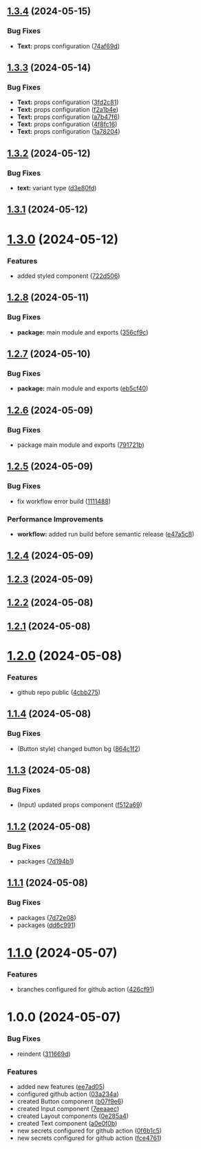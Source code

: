 ## [1.3.4](https://github.com/Fabi0pi/open-ui/compare/v1.3.3...v1.3.4) (2024-05-15)


### Bug Fixes

* **Text:** props configuration ([74af69d](https://github.com/Fabi0pi/open-ui/commit/74af69d5485e44757902f9dc89e89d41ab2cb3e5))

## [1.3.3](https://github.com/Fabi0pi/open-ui/compare/v1.3.2...v1.3.3) (2024-05-14)


### Bug Fixes

* **Text:** props configuration ([3fd2c81](https://github.com/Fabi0pi/open-ui/commit/3fd2c81965a7a74664a35af62a60527411441fe9))
* **Text:** props configuration ([f2a1b4e](https://github.com/Fabi0pi/open-ui/commit/f2a1b4e49ed1a844c35b3b1d709b3a5a95425516))
* **Text:** props configuration ([a7b47f6](https://github.com/Fabi0pi/open-ui/commit/a7b47f656b454befd616bafc6b10cf108e69eb09))
* **Text:** props configuration ([4f8fc16](https://github.com/Fabi0pi/open-ui/commit/4f8fc1608c0ae728f1fa1d4085b4aa818a980db2))
* **Text:** props configuration ([1a78204](https://github.com/Fabi0pi/open-ui/commit/1a7820493af60573d8fa20b29e529b7d452593ce))

## [1.3.2](https://github.com/Fabi0pi/open-ui/compare/v1.3.1...v1.3.2) (2024-05-12)


### Bug Fixes

* **text:** variant type ([d3e80fd](https://github.com/Fabi0pi/open-ui/commit/d3e80fd55d17f990e1a84bb1e1bb06eda6649ff8))

## [1.3.1](https://github.com/Fabi0pi/open-ui/compare/v1.3.0...v1.3.1) (2024-05-12)

# [1.3.0](https://github.com/Fabi0pi/open-ui/compare/v1.2.8...v1.3.0) (2024-05-12)


### Features

* added styled component ([722d506](https://github.com/Fabi0pi/open-ui/commit/722d506d96c7fb644c88c68f1738dbb16d341a85))

## [1.2.8](https://github.com/Fabi0pi/open-ui/compare/v1.2.7...v1.2.8) (2024-05-11)


### Bug Fixes

* **package:** main module and exports ([356cf9c](https://github.com/Fabi0pi/open-ui/commit/356cf9c57f938659628dcca6460cb0cb3c8f3953))

## [1.2.7](https://github.com/Fabi0pi/open-ui/compare/v1.2.6...v1.2.7) (2024-05-10)


### Bug Fixes

* **package:** main module and exports ([eb5cf40](https://github.com/Fabi0pi/open-ui/commit/eb5cf40c0a05d90e0afdd270f16011d1ec05c881))

## [1.2.6](https://github.com/Fabi0pi/open-ui/compare/v1.2.5...v1.2.6) (2024-05-09)


### Bug Fixes

* package main module and exports ([791721b](https://github.com/Fabi0pi/open-ui/commit/791721b86b8a0fe63b110718817df79bd5198283))

## [1.2.5](https://github.com/Fabi0pi/open-ui/compare/v1.2.4...v1.2.5) (2024-05-09)


### Bug Fixes

* fix workflow error build ([1111488](https://github.com/Fabi0pi/open-ui/commit/11114886131ec8b04902144833488be3d75b8aff))


### Performance Improvements

* **workflow:** added run build before semantic release ([e47a5c8](https://github.com/Fabi0pi/open-ui/commit/e47a5c8f1d819d22716efc1b563913fb5ccda3a8))

## [1.2.4](https://github.com/Fabi0pi/open-ui/compare/v1.2.3...v1.2.4) (2024-05-09)

## [1.2.3](https://github.com/Fabi0pi/open-ui/compare/v1.2.2...v1.2.3) (2024-05-09)

## [1.2.2](https://github.com/Fabi0pi/open-ui/compare/v1.2.1...v1.2.2) (2024-05-08)

## [1.2.1](https://github.com/Fabi0pi/open-ui/compare/v1.2.0...v1.2.1) (2024-05-08)

# [1.2.0](https://github.com/Fabi0pi/open-ui/compare/v1.1.4...v1.2.0) (2024-05-08)


### Features

*  github repo public ([4cbb275](https://github.com/Fabi0pi/open-ui/commit/4cbb27579723b666bad4db4cd9c6fa6b560fe95c))

## [1.1.4](https://github.com/Fabi0pi/open-ui/compare/v1.1.3...v1.1.4) (2024-05-08)


### Bug Fixes

* (Button style) changed button bg ([864c1f2](https://github.com/Fabi0pi/open-ui/commit/864c1f26f4168a0f001fade528eb544254590924))

## [1.1.3](https://github.com/Fabi0pi/open-ui/compare/v1.1.2...v1.1.3) (2024-05-08)


### Bug Fixes

* (Input) updated props component ([f512a69](https://github.com/Fabi0pi/open-ui/commit/f512a69410b8415719b393e228f457ab0cf01828))

## [1.1.2](https://github.com/Fabi0pi/open-ui/compare/v1.1.1...v1.1.2) (2024-05-08)


### Bug Fixes

* packages ([7d194b1](https://github.com/Fabi0pi/open-ui/commit/7d194b16d4bf42fd3ddbf85267f8ecf7f2b2fa5b))

## [1.1.1](https://github.com/Fabi0pi/open-ui/compare/v1.1.0...v1.1.1) (2024-05-08)


### Bug Fixes

* packages ([7d72e08](https://github.com/Fabi0pi/open-ui/commit/7d72e082b35d573493287063a495fef9f4be6a98))
* packages ([dd6c991](https://github.com/Fabi0pi/open-ui/commit/dd6c99184cc5db3dd71c882c701b702bce73ebe7))

# [1.1.0](https://github.com/Fabi0pi/open-ui/compare/v1.0.0...v1.1.0) (2024-05-07)


### Features

* branches configured for github action ([426cf91](https://github.com/Fabi0pi/open-ui/commit/426cf91cb48ab0aa20e3d49db1e29e8639f6ed2d))

# 1.0.0 (2024-05-07)


### Bug Fixes

* reindent ([311669d](https://github.com/Fabi0pi/open-ui/commit/311669df1d552aa4995595d8cad4bd2a61510c20))


### Features

* added new features ([ee7ad05](https://github.com/Fabi0pi/open-ui/commit/ee7ad050759806cab81cc78e1c325815213f646f))
* configured github action ([03a234a](https://github.com/Fabi0pi/open-ui/commit/03a234ad44adc9140408e2921946178251391e86))
* created Button component ([b07f9e6](https://github.com/Fabi0pi/open-ui/commit/b07f9e67bc066a8a553b80af845ae802c17f4842))
* created Input component ([7eeaaec](https://github.com/Fabi0pi/open-ui/commit/7eeaaeca2297cbd1375e28b16f4ae4d9bef1d797))
* created Layout components ([0e285a4](https://github.com/Fabi0pi/open-ui/commit/0e285a40f5f20ca805b4a6643dcc69921bb9bb9d))
* created Text component ([a0e0f0b](https://github.com/Fabi0pi/open-ui/commit/a0e0f0b50ea6e0de79f65b3f9ce3be182eb79f6c))
* new secrets configured for github action ([0f6b1c5](https://github.com/Fabi0pi/open-ui/commit/0f6b1c58cb5b2a3e45f93047b75ab630d3c2fd54))
* new secrets configured for github action ([fce4761](https://github.com/Fabi0pi/open-ui/commit/fce476133efe13b8cac672d131072ab19c02665f))
